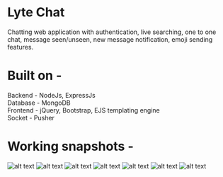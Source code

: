 # Lyte Chat
Chatting web application with authentication, live searching, one to one chat, message seen/unseen, new message notification, emoji sending features.

# Built on -
Backend - NodeJs, ExpressJs \
Database - MongoDB \
Frontend - jQuery, Bootstrap, EJS templating engine \
Socket - Pusher

# Working snapshots - 

![alt text](https://github.com/nishikantparmariam/lyte-chat-web-nodejs-mongodb-pusher/blob/master/aa.png)
![alt text](https://github.com/nishikantparmariam/lyte-chat-web-nodejs-mongodb-pusher/blob/master/b.png)
![alt text](https://github.com/nishikantparmariam/lyte-chat-web-nodejs-mongodb-pusher/blob/master/c.png)
![alt text](https://github.com/nishikantparmariam/lyte-chat-web-nodejs-mongodb-pusher/blob/master/d.png)
![alt text](https://github.com/nishikantparmariam/lyte-chat-web-nodejs-mongodb-pusher/blob/master/e.png)
![alt text](https://github.com/nishikantparmariam/lyte-chat-web-nodejs-mongodb-pusher/blob/master/f.png)
![alt text](https://github.com/nishikantparmariam/lyte-chat-web-nodejs-mongodb-pusher/blob/master/g.png)

